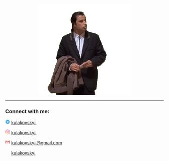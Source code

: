
<p align="center">
  <img src="https://github.com/kulakovskyi/kulakovskyi/blob/main/assets/5LSi.gif" />
</p>

<hr/>


<h3 align="left">Connect with me:</h3>

<p align="left">
  <img src="https://github.com/kulakovskyi/kulakovskyi/blob/main/assets/telegram_104163%20(1).png" width="15px" height="15px"/>
  <a align="center" href="https://t.me/kulakovskyii/">kulakovskyii</a>
</p>

<p align="left">
  <img src="https://github.com/kulakovskyi/kulakovskyi/blob/main/assets/1491579602-yumminkysocialmedia36_83067.png" width="15px" height="15px"/>
  <a align="center" href="https://www.instagram.com/kulakovskyii/">kulakovskyii</a>
</p>

<p align="left">
  <img src="https://github.com/kulakovskyi/kulakovskyi/blob/main/assets/Gmail_23514.png" width="15px" height="15px"/>
  <a align="center" href="mailto:kulakovskyii@gmail.com">kulakovskyii@gmail.com</a>
</p>

<p align="left">
  <img src="https://raw.githubusercontent.com/rahuldkjain/github-profile-readme-generator/master/src/images/icons/Social/linked-in-alt.svg" width="15px" height="15px"/>
  <a align="center" href="https://linkedin.com/in/andrii-kulakovskyi-4295ba282">kulakovskyi</a>
</p>
